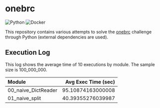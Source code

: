 # onebrc

![Python](https://img.shields.io/badge/python-006d98?style=for-the-badge&logo=python&logoColor=ffc600)
![Docker](https://img.shields.io/badge/docker-2496ed?style=for-the-badge&logo=docker&logoColor=ffffff)

This repository contains various attempts to solve the [onebrc](https://github.com/gunnarmorling/onebrc) challenge through Python (external dependencies are used).

## Execution Log

This log shows the average time of 10 executions by module.
The sample size is 100_000_000.

| Module              | Avg Exec Time (sec) |
| :------------------ | ------------------: |
| 00_naive_DictReader |   95.10874163000008 |
| 01_naive_split      |   40.39355276039987 |
